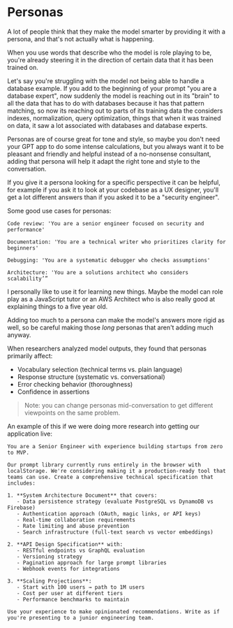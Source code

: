 # Personas

A lot of people think that they make the model smarter by providing it with a persona, and that's not actually what is happening.

When you use words that describe who the model is role playing to be, you're already steering it in the direction of certain data that it has been trained on.

Let's say you're struggling with the model not being able to handle a database example. If you add to the beginning of your prompt "you are a database expert", now suddenly the model is reaching out in its "brain" to all the data that has to do with databases because it has that pattern matching, so now its reaching out to parts of its training data the considers indexes, normalization, query optimization, things that when it was trained on data, it saw a lot associated with databases and database experts.

Personas are of course great for tone and style, so maybe you don't need your GPT app to do some intense calculations, but you always want it to be pleasant and friendly and helpful instead of a no-nonsense consultant, adding that persona will help it adapt the right tone and style to the conversation.

If you give it a persona looking for a specific perspective it can be helpful, for example if you ask it to look at your codebase as a UX designer, you'll get a lot different answers than if you asked it to be a "security engineer".

Some good use cases for personas:

```
Code review: 'You are a senior engineer focused on security and performance'

Documentation: 'You are a technical writer who prioritizes clarity for beginners'

Debugging: 'You are a systematic debugger who checks assumptions'

Architecture: 'You are a solutions architect who considers scalability’”
```

I personally like to use it for learning new things. Maybe the model can role play as a JavaScript tutor or an AWS Architect who is also really good at explaining things to a five year old.

Adding too much to a persona can make the model's answers more rigid as well, so be careful making those _long_ personas that aren't adding much anyway.

When researchers analyzed model outputs, they found that personas primarily affect:

- Vocabulary selection (technical terms vs. plain language)
- Response structure (systematic vs. conversational)
- Error checking behavior (thoroughness)
- Confidence in assertions

> Note: you can change personas mid-conversation to get different viewpoints on the same problem.

An example of this if we were doing more research into getting our application live:

```
You are a Senior Engineer with experience building startups from zero to MVP.

Our prompt library currently runs entirely in the browser with localStorage. We're considering making it a production-ready tool that teams can use. Create a comprehensive technical specification that includes:

1. **System Architecture Document** that covers:
   - Data persistence strategy (evaluate PostgreSQL vs DynamoDB vs Firebase)
   - Authentication approach (OAuth, magic links, or API keys)
   - Real-time collaboration requirements
   - Rate limiting and abuse prevention
   - Search infrastructure (full-text search vs vector embeddings)

2. **API Design Specification** with:
   - RESTful endpoints vs GraphQL evaluation
   - Versioning strategy
   - Pagination approach for large prompt libraries
   - Webhook events for integrations

3. **Scaling Projections**:
   - Start with 100 users → path to 1M users
   - Cost per user at different tiers
   - Performance benchmarks to maintain

Use your experience to make opinionated recommendations. Write as if you're presenting to a junior engineering team.
```
